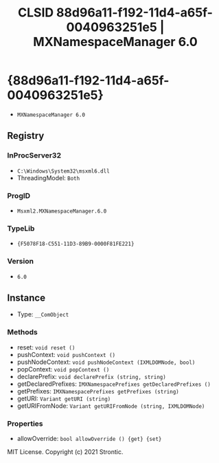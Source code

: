 ﻿---
title: "CLSID 88d96a11-f192-11d4-a65f-0040963251e5 | MXNamespaceManager 6.0"
excerpt: What is COM-Object CLSID 88d96a11-f192-11d4-a65f-0040963251e5?
---

# {88d96a11-f192-11d4-a65f-0040963251e5}

* `MXNamespaceManager 6.0`

## Registry


### InProcServer32

* `C:\Windows\System32\msxml6.dll`
* ThreadingModel: `Both`

### ProgID

* `Msxml2.MXNamespaceManager.6.0`

### TypeLib

* `{F5078F18-C551-11D3-89B9-0000F81FE221}`

### Version

* `6.0`

## Instance

* Type: `__ComObject`

### Methods

* reset: `void reset ()`
* pushContext: `void pushContext ()`
* pushNodeContext: `void pushNodeContext (IXMLDOMNode, bool)`
* popContext: `void popContext ()`
* declarePrefix: `void declarePrefix (string, string)`
* getDeclaredPrefixes: `IMXNamespacePrefixes getDeclaredPrefixes ()`
* getPrefixes: `IMXNamespacePrefixes getPrefixes (string)`
* getURI: `Variant getURI (string)`
* getURIFromNode: `Variant getURIFromNode (string, IXMLDOMNode)`

### Properties

* allowOverride: `bool allowOverride () {get} {set} `

MIT License. Copyright (c) 2021 Strontic.



